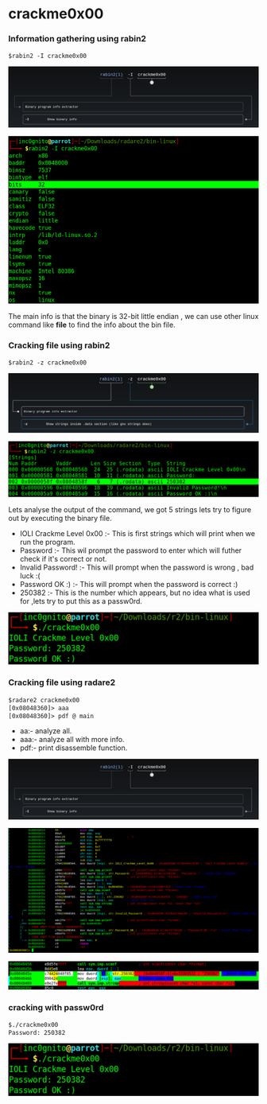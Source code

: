 
# crackme0x00
### Information gathering using rabin2


```console
$rabin2 -I crackme0x00
```

![](https://github.com/yashanand/radare2/blob/master/crackme/bin-linux/crackme0x00/0x00/man_rabin2.png)


![](https://github.com/yashanand/radare2/blob/master/crackme/bin-linux/crackme0x00/0x00/info_using_rabin2.png)

The main info is that the binary is 32-bit little endian , we can use other linux command like **file** to find the info about the bin file.

### Cracking file using rabin2

```console            
$rabin2 -z crackme0x00
```
![](https://github.com/yashanand/radare2/blob/master/crackme/bin-linux/crackme0x00/0x00/man_rabin2_z.png)


![](https://github.com/yashanand/radare2/blob/master/crackme/bin-linux/crackme0x00/0x00/using_rabin2.png)

Lets analyse the output of the command, we got 5 strings lets try to figure out by executing the binary file.

* IOLI Crackme Level 0x00 :- This is first strings which will print when we run the program.
* Password :- This wil prompt the password to enter which will futher check if it's correct or not.
* Invalid Password! :- This will prompt when the password is wrong , bad luck :(
* Password OK :) :- This will prompt when the password is correct :)
* 250382 :- This is the number which appears, but no idea what is used for ,lets try to put this as a passw0rd.


![](https://github.com/yashanand/radare2/blob/master/crackme/bin-linux/crackme0x00/0x00/crack_pass.png)

### Cracking file using radare2

```console 
$radare2 crackme0x00
[0x08048360]> aaa
[0x08048360]> pdf @ main
```

* aa:- analyze all.
* aaa:- analyze all with more info.
* pdf:- print disassemble function.

![](https://github.com/yashanand/radare2/blob/master/crackme/bin-linux/crackme0x00/0x00/man_rabin2.png)


![](https://github.com/yashanand/radare2/blob/master/crackme/bin-linux/crackme0x00/0x00/main_function.png)


![](https://github.com/yashanand/radare2/blob/master/crackme/bin-linux/crackme0x00/0x00/%40main_using_radare2.png)

### cracking with passw0rd

```console
$./crackme0x00 
Password: 250382
```

![](https://github.com/yashanand/radare2/blob/master/crackme/bin-linux/crackme0x00/0x00/crack_pass.png)

